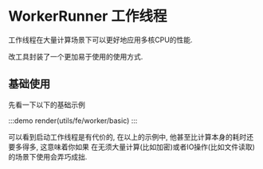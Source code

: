 # WorkerRunner 工作线程

工作线程在大量计算场景下可以更好地应用多核CPU的性能.

改工具封装了一个更加易于使用的使用方式.

## 基础使用

先看一下以下的基础示例

:::demo
render(utils/fe/worker/basic)
:::

可以看到启动工作线程是有代价的, 在以上的示例中, 他甚至比计算本身的耗时还要多得多, 这意味着你如果
在无须大量计算(比如加密)或者IO操作(比如文件读取)的场景下使用会弄巧成拙.